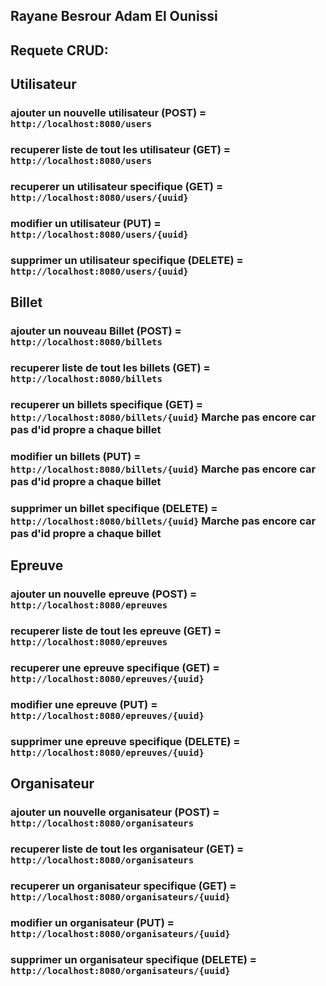 ## Rayane Besrour Adam El Ounissi
## Requete CRUD:

## Utilisateur

### ajouter un nouvelle utilisateur (POST) = `http://localhost:8080/users`
### recuperer liste de tout les utilisateur (GET) = `http://localhost:8080/users`
### recuperer un utilisateur specifique (GET) = `http://localhost:8080/users/{uuid}`
### modifier un utilisateur (PUT) = `http://localhost:8080/users/{uuid}`
### supprimer un utilisateur specifique (DELETE) = `http://localhost:8080/users/{uuid}`

## Billet

### ajouter un nouveau Billet (POST) = `http://localhost:8080/billets` 
### recuperer liste de tout les billets (GET) = `http://localhost:8080/billets`
### recuperer un billets specifique (GET) = `http://localhost:8080/billets/{uuid}` Marche pas encore car pas d'id propre a chaque billet 
### modifier un billets (PUT) = `http://localhost:8080/billets/{uuid}`    Marche pas encore car pas d'id propre a chaque billet
### supprimer un billet specifique (DELETE) = `http://localhost:8080/billets/{uuid}`  Marche pas encore car pas d'id propre a chaque billet

## Epreuve

### ajouter un nouvelle epreuve (POST) = `http://localhost:8080/epreuves`
### recuperer liste de tout les epreuve (GET) = `http://localhost:8080/epreuves`
### recuperer une epreuve specifique (GET) = `http://localhost:8080/epreuves/{uuid}`
### modifier une epreuve (PUT) = `http://localhost:8080/epreuves/{uuid}`
### supprimer une epreuve specifique (DELETE) = `http://localhost:8080/epreuves/{uuid}`

## Organisateur

### ajouter un nouvelle organisateur (POST) = `http://localhost:8080/organisateurs` 
### recuperer liste de tout les organisateur (GET) = `http://localhost:8080/organisateurs`
### recuperer un organisateur specifique (GET) = `http://localhost:8080/organisateurs/{uuid}`
### modifier un organisateur (PUT) = `http://localhost:8080/organisateurs/{uuid}`
### supprimer un organisateur specifique (DELETE) = `http://localhost:8080/organisateurs/{uuid}`
